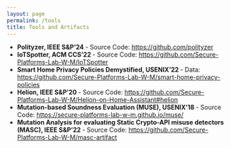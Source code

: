 ```yaml
---
layout: page
permalink: /tools
title: Tools and Artifacts
---
```


<div class="container all-news">

<!-- Projects and Artifacts:
1. Polityzer, IEEE S&P’24 - Source Code: https://github.com/polityzer
2. Security of Centralized Home Automation, Best Paper, ACM CODASPY’19 - Press Coverage:
https://kaushalkafle.com/publications#press
3. IoTSpotter, ACM CCS’22 - Source Code: https://github.com/Secure-Platforms-Lab-W-M/IoTSpotter
4. Smart Home Privacy Policies Demystified, USENIX’22 - Data: https://github.com/Secure-Platforms-Lab-
W-M/smart-home-privacy-policies
5. Helion, IEEE S&P’20 - Source Code: https://github.com/Secure-Platforms-Lab-W-M/Helion-on-Home-
Assistant#helion
7. Mutation-based Soundness Evaluation (MUSE), USENIX’18 - Source Code: https://secure-platforms-lab-
w-m.github.io/muse/
8. Mutation Analysis for evaluating Static Crypto-API misuse detectors (MASC), IEEE S&P’22 - Source
Code: https://github.com/Secure-Platforms-Lab-W-M/masc-artifact -->

  <!-- <h2>News</h2> -->
  <ul>
  <li> <strong>Polityzer, IEEE S&P’24 </strong> - Source Code: <a href="https://github.com/polityzer" target="_blank"> https://github.com/polityzer </a> </li>
  <li> <strong>IoTSpotter, ACM CCS’22 </strong> - Source Code: <a href="https://github.com/Secure-Platforms-Lab-W-M/IoTSpotter" target="_blank"> https://github.com/Secure-Platforms-Lab-W-M/IoTSpotter </a></li>
  <li> <strong>Smart Home Privacy Policies Demystified, USENIX’22 </strong> - Data: <a href="https://github.com/Secure-Platforms-Lab-W-M/smart-home-privacy-policies" target="_blank">https://github.com/Secure-Platforms-Lab-W-M/smart-home-privacy-policies </a></li>
  <li> <strong> Helion, IEEE S&P’20 </strong> - Source Code: <a href="https://github.com/Secure-Platforms-Lab-W-M/Helion-on-Home-Assistant#helion" target="_blank"> https://github.com/Secure-Platforms-Lab-W-M/Helion-on-Home-Assistant#helion</a></li>
  <li> <strong> Mutation-based Soundness Evaluation (MUSE), USENIX’18 </strong> - Source Code: <a href="https://secure-platforms-lab-w-m.github.io/muse/" target="_blank">https://secure-platforms-lab-w-m.github.io/muse/</a> </li>
  <li> <strong> Mutation Analysis for evaluating Static Crypto-API misuse detectors (MASC), IEEE S&P’22 </strong> - Source Code: <a href="https://github.com/Secure-Platforms-Lab-W-M/masc-artifact" target="_blank">https://github.com/Secure-Platforms-Lab-W-M/masc-artifact</a></li>

  </ul>
</div>